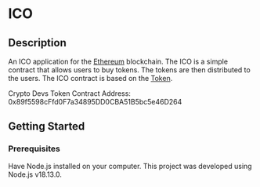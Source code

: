 # ICO
## Description
An ICO application for the [Ethereum](https://www.ethereum.org/) blockchain. The ICO is a simple contract that allows users to buy tokens. The tokens are then distributed to the users. The ICO contract is based on the [Token]().

Crypto Devs Token Contract Address: 0x89f5598cFfd0F7a34895DD0CBA51B5bc5e46D264


## Getting Started
### Prerequisites
Have Node.js installed on your computer. This project was developed using Node.js v18.13.0.